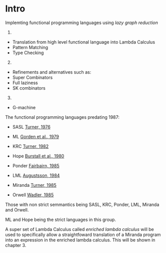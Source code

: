 # Intro

Implemting functional programming languages using _lazy graph reduction_

1.
- Translation from high level functional language into Lambda Calculus
- Pattern Matching
- Type Checking

2.
- Refinements and alternatives such as:
- Super Combinators
- Full laziness
- SK combinators

3.
- G-machine

The functional programming languages predating 1987:

- SASL [Turner, 1976]()

- ML [Gorden et al., 1979]()

- KRC [Turner, 1982]()

- Hope [Burstall et al., 1980]()

- Ponder [Fairbairn, 1985]()

- LML [Augustsson, 1984]()

- Miranda [Turner, 1985]()

- Orwell [Wadler, 1985]()

Those with non strict semmantics being SASL, KRC, Ponder, LML, Miranda and Orwell.

ML and Hope being the strict languages in this group.


A super set of Lambda Calculus called _enriched lambda calculus_ will be used to specifically allow a straightfoward translation of a Miranda program into an expression in the enriched lambda calculus. This will be shown in chapter 3.
